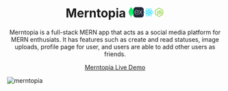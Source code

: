 <h1 align="center">Merntopia <svg xmlns="http://www.w3.org/2000/svg" width="11.2" height="24" viewBox="0 0 256 549"><path fill="#01EC64" d="M175.622 61.108C152.612 33.807 132.797 6.078 128.749.32a1.03 1.03 0 0 0-1.492 0c-4.048 5.759-23.863 33.487-46.874 60.788c-197.507 251.896 31.108 421.89 31.108 421.89l1.917 1.28c1.704 26.234 5.966 63.988 5.966 63.988h17.045s4.26-37.54 5.965-63.987l1.918-1.494c.213.214 228.828-169.78 31.32-421.677Zm-47.726 418.05s-10.227-8.744-12.997-13.222v-.428l12.358-274.292c0-.853 1.279-.853 1.279 0l12.357 274.292v.428c-2.77 4.478-12.997 13.223-12.997 13.223Z"/></svg><svg xmlns="http://www.w3.org/2000/svg" width="24" height="24" viewBox="0 0 256 256"><g fill="none"><rect width="256" height="256" fill="#242938" rx="60"/><path fill="#fff" d="M228 182.937a12.732 12.732 0 0 1-15.791-6.005c-9.063-13.567-19.071-26.522-28.69-39.755l-4.171-5.56c-11.454 15.346-22.908 30.08-33.361 45.371a12.23 12.23 0 0 1-15.012 5.894l42.98-57.659l-39.978-52.1a13.289 13.289 0 0 1 15.847 5.56c9.285 13.568 19.572 26.523 29.802 40.257c10.287-13.623 20.462-26.634 29.97-40.09a11.952 11.952 0 0 1 14.901-5.56l-15.513 20.573c-6.95 9.174-13.789 18.404-21.017 27.356a5.558 5.558 0 0 0 0 8.285c13.289 17.626 26.466 35.307 40.033 53.433ZM28 124.5c1.168-5.56 1.89-11.621 3.503-17.292c9.619-34.195 48.818-48.43 75.785-27.245c15.791 12.4 19.739 29.97 18.961 49.764H37.286c-1.446 35.363 24.075 56.714 56.713 45.816a33.864 33.864 0 0 0 21.518-23.965c1.724-5.56 4.504-6.505 9.786-4.893a45.145 45.145 0 0 1-21.573 32.972a52.263 52.263 0 0 1-60.884-7.784a54.767 54.767 0 0 1-13.678-32.138c0-1.89-.723-3.781-1.112-5.56A860.69 860.69 0 0 1 28 124.5Zm9.397-2.391h80.456c-.501-25.632-16.681-43.814-38.254-43.98c-24.02-.334-41.201 17.458-42.258 43.869l.056.111Z"/></g></svg><svg xmlns="http://www.w3.org/2000/svg" width="24" height="24" viewBox="0 0 32 32"><circle cx="16" cy="15.974" r="2.5" fill="#00d8ff"/><path fill="#00d8ff" d="M16 21.706a28.385 28.385 0 0 1-8.88-1.2a11.3 11.3 0 0 1-3.657-1.958A3.543 3.543 0 0 1 2 15.974c0-1.653 1.816-3.273 4.858-4.333A28.755 28.755 0 0 1 16 10.293a28.674 28.674 0 0 1 9.022 1.324a11.376 11.376 0 0 1 3.538 1.866A3.391 3.391 0 0 1 30 15.974c0 1.718-2.03 3.459-5.3 4.541a28.8 28.8 0 0 1-8.7 1.191Zm0-10.217a27.948 27.948 0 0 0-8.749 1.282c-2.8.977-4.055 2.313-4.055 3.2c0 .928 1.349 2.387 4.311 3.4A27.21 27.21 0 0 0 16 20.51a27.6 27.6 0 0 0 8.325-1.13C27.4 18.361 28.8 16.9 28.8 15.974a2.327 2.327 0 0 0-1.01-1.573a10.194 10.194 0 0 0-3.161-1.654A27.462 27.462 0 0 0 16 11.489Z"/><path fill="#00d8ff" d="M10.32 28.443a2.639 2.639 0 0 1-1.336-.328c-1.432-.826-1.928-3.208-1.327-6.373a28.755 28.755 0 0 1 3.4-8.593a28.676 28.676 0 0 1 5.653-7.154a11.376 11.376 0 0 1 3.384-2.133a3.391 3.391 0 0 1 2.878 0c1.489.858 1.982 3.486 1.287 6.859a28.806 28.806 0 0 1-3.316 8.133a28.385 28.385 0 0 1-5.476 7.093a11.3 11.3 0 0 1-3.523 2.189a4.926 4.926 0 0 1-1.624.307Zm1.773-14.7a27.948 27.948 0 0 0-3.26 8.219c-.553 2.915-.022 4.668.75 5.114c.8.463 2.742.024 5.1-2.036a27.209 27.209 0 0 0 5.227-6.79a27.6 27.6 0 0 0 3.181-7.776c.654-3.175.089-5.119-.713-5.581a2.327 2.327 0 0 0-1.868.089A10.194 10.194 0 0 0 17.5 6.9a27.464 27.464 0 0 0-5.4 6.849Z"/><path fill="#00d8ff" d="M21.677 28.456c-1.355 0-3.076-.82-4.868-2.361a28.756 28.756 0 0 1-5.747-7.237a28.676 28.676 0 0 1-3.374-8.471a11.376 11.376 0 0 1-.158-4A3.391 3.391 0 0 1 8.964 3.9c1.487-.861 4.01.024 6.585 2.31a28.8 28.8 0 0 1 5.39 6.934a28.384 28.384 0 0 1 3.41 8.287a11.3 11.3 0 0 1 .137 4.146a3.543 3.543 0 0 1-1.494 2.555a2.59 2.59 0 0 1-1.315.324Zm-9.58-10.2a27.949 27.949 0 0 0 5.492 6.929c2.249 1.935 4.033 2.351 4.8 1.9c.8-.465 1.39-2.363.782-5.434A27.212 27.212 0 0 0 19.9 13.74a27.6 27.6 0 0 0-5.145-6.64c-2.424-2.152-4.39-2.633-5.191-2.169a2.327 2.327 0 0 0-.855 1.662a10.194 10.194 0 0 0 .153 3.565a27.465 27.465 0 0 0 3.236 8.1Z"/></svg><svg xmlns="http://www.w3.org/2000/svg" width="24" height="24" viewBox="0 0 32 32"><path fill="#83cd29" d="M16 30a2.151 2.151 0 0 1-1.076-.288L11.5 27.685c-.511-.286-.262-.387-.093-.446a6.828 6.828 0 0 0 1.549-.7a.263.263 0 0 1 .255.019l2.631 1.563a.34.34 0 0 0 .318 0l10.26-5.922a.323.323 0 0 0 .157-.278V10.075a.331.331 0 0 0-.159-.283l-10.26-5.917a.323.323 0 0 0-.317 0L5.587 9.794a.33.33 0 0 0-.162.281v11.841a.315.315 0 0 0 .161.274L8.4 23.814c1.525.762 2.459-.136 2.459-1.038V11.085a.3.3 0 0 1 .3-.3h1.3a.3.3 0 0 1 .3.3v11.692c0 2.035-1.108 3.2-3.038 3.2a4.389 4.389 0 0 1-2.363-.642l-2.697-1.547a2.166 2.166 0 0 1-1.076-1.872V10.075A2.162 2.162 0 0 1 4.661 8.2l10.261-5.924a2.246 2.246 0 0 1 2.156 0L27.338 8.2a2.165 2.165 0 0 1 1.077 1.87v11.846a2.171 2.171 0 0 1-1.077 1.872l-10.26 5.924A2.152 2.152 0 0 1 16 30Z"/><path fill="#83cd29" d="M14.054 17.953a.3.3 0 0 1 .3-.3h1.327a.3.3 0 0 1 .295.251c.2 1.351.8 2.032 3.513 2.032c2.161 0 3.082-.489 3.082-1.636c0-.661-.261-1.152-3.62-1.481c-2.808-.278-4.544-.9-4.544-3.144c0-2.07 1.745-3.305 4.67-3.305c3.287 0 4.914 1.141 5.12 3.589a.3.3 0 0 1-.295.323h-1.336a.3.3 0 0 1-.288-.232c-.319-1.421-1.1-1.875-3.2-1.875c-2.36 0-2.634.822-2.634 1.438c0 .746.324.964 3.51 1.385c3.153.417 4.651 1.007 4.651 3.223c0 2.236-1.864 3.516-5.115 3.516c-4.495.006-5.436-2.055-5.436-3.784Z"/></svg></h1>

<p align="center">Merntopia is a full-stack MERN app that acts as a social media platform for MERN enthusiats. It has features such as create and read statuses, image uploads, profile page for user, and users are able to add other users as friends.</p>

<p align="center"><a  href="https://merntopia-frontend.onrender.com">Merntopia Live Demo</a></p>

![merntopia](https://user-images.githubusercontent.com/97556168/224884212-bbe2ed99-82db-4d69-9bed-c954e708f55e.jpg)

